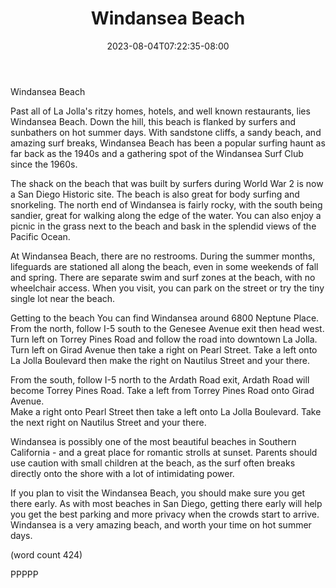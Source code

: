 ﻿---
title: "Windansea Beach"
date: 2023-08-04T07:22:35-08:00
description: "La Jolla California Tips for Web Success"
featured_image: "/images/La Jolla California.jpg"
tags: ["La Jolla California"]
---

Windansea Beach

Past all of La Jolla's ritzy homes, hotels, and well
known restaurants, lies Windansea Beach.  Down the 
hill, this beach is flanked by surfers and sunbathers
on hot summer days.  With sandstone cliffs, a sandy
beach, and amazing surf breaks, Windansea Beach has
been a popular surfing haunt as far back as the 1940s
and a gathering spot of the Windansea Surf Club since
the 1960s.

The shack on the beach that was built by surfers during
World War 2 is now a San Diego Historic site.  The
beach is also great for body surfing and snorkeling.
The north end of Windansea is fairly rocky, with the 
south being sandier, great for walking along the edge
of the water.  You can also enjoy a picnic in the
grass next to the beach and bask in the splendid views
of the Pacific Ocean.

At Windansea Beach, there are no restrooms.  During
the summer months, lifeguards are stationed all along
the beach, even in some weekends of fall and spring.
There are separate swim and surf zones at the beach,
with no wheelchair access.  When you visit, you can
park on the street or try the tiny single lot near
the beach.

Getting to the beach
You can find Windansea around 6800 Neptune Place.
From the north, follow I-5 south to the Genesee
Avenue exit then head west.  Turn left on Torrey Pines
Road and follow the road into downtown La Jolla.  
Turn left on Girad Avenue then take a right on Pearl
Street.  Take a left onto La Jolla Boulevard then
make the right on Nautilus Street and your there.

From the south, follow I-5 north to the Ardath Road
exit, Ardath Road will become Torrey Pines Road.  Take
a left from Torrey Pines Road onto Girad Avenue.  
Make a right onto Pearl Street then take a left onto
La Jolla Boulevard.  Take the next right on Nautilus
Street and your there.

Windansea is possibly one of the most beautiful 
beaches in Southern California - and a great place 
for romantic strolls at sunset.  Parents should
use caution with small children at the beach, as the
surf often breaks directly onto the shore with a 
lot of intimidating power.  

If you plan to visit the Windansea Beach, you should
make sure you get there early.  As with most beaches
in San Diego, getting there early will help you 
get the best parking and more privacy when the crowds
start to arrive.  Windansea is a very amazing beach,
and worth your time on hot summer days.

(word count 424)

PPPPP
